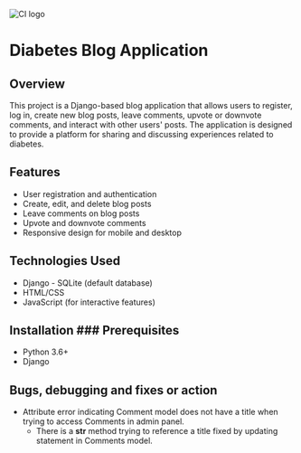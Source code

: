 ![CI logo](https://codeinstitute.s3.amazonaws.com/fullstack/ci_logo_small.png)

# Diabetes Blog Application 

## Overview 

This project is a Django-based blog application that allows users to register, log in, 
create new blog posts, leave comments, upvote or downvote comments, and interact with 
other users' posts. The application is designed to provide a platform for sharing and 
discussing experiences related to diabetes. 

## Features 

- User registration and authentication 
- Create, edit, and delete blog posts 
- Leave comments on blog posts 
- Upvote and downvote comments 
- Responsive design for mobile and desktop 

## Technologies Used 

- Django - SQLite (default database) 
- HTML/CSS 
- JavaScript (for interactive features) 

## Installation ### Prerequisites 

- Python 3.6+ 
- Django


## Bugs, debugging and fixes or action

- Attribute error indicating Comment model does not have a title
  when trying to access Comments in admin panel.
    - There is a __str__ method trying to reference a title fixed by updating
      statement in Comments model.